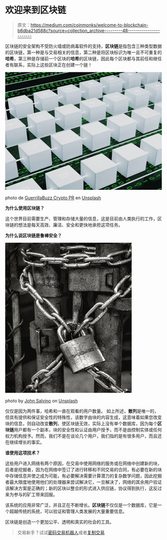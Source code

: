 # 欢迎来到区块链

> 原文：<https://medium.com/coinmonks/welcome-to-blockchain-b6dba21d588c?source=collection_archive---------48----------------------->

区块链的安全架构不受防火墙或防病毒软件的支持，**区块链**是指包含三种类型数据的区块链，第一种是与交易相关的信息，第二种是将区块标识为唯一且不可重复的**哈希**，第三种是存储前一个区块的**哈希**的区块链，因此每个区块都与其前任和继任者有联系，实际上这些区块正在创建一个链！

![](img/b009e9c8169b8cda0a137d8f01557d94.png)

photo de [GuerrillaBuzz Crypto PR](https://unsplash.com/@theshubhamdhage?utm_source=unsplash&utm_medium=referral&utm_content=creditCopyText) en [Unsplash](https://unsplash.com/es/s/fotos/mineria-de-datos?utm_source=unsplash&utm_medium=referral&utm_content=creditCopyText)

**为什么使用区块链？**

这个世界目前需要生产、管理和存储大量的信息，这是目前由人类执行的工作，区块链的想法是每天高效、廉洁、安全和更快地承担这项任务。

**为什么说区块链是鲁棒安全？**

![](img/defaf4ef56c6ee776947696dfd90eb61.png)

photo by [John Salvino](https://unsplash.com/@jsalvino?utm_source=unsplash&utm_medium=referral&utm_content=creditCopyText) on [Unsplash](https://unsplash.com/es/s/fotos/seguridad-hash?utm_source=unsplash&utm_medium=referral&utm_content=creditCopyText)

仅仅是因为两件事，哈希和一直在观看的用户数量。
如上所述，**散列**是唯一的，但具有提供和保证安全性的特殊性，该数字由块的内容生成，这意味着如果您改变块的信息，则自动改变**散列**，使区块链无效，实际上没有单个数据库，因为每个**区块链**用户都有一个副本，块的安全性和认证由用户授予，而不是由控制实体或任何权力机构授予。然而，我们不是在谈论几个用户，我们指的是有很多用户，而且还在继续增长的事实。

**谁使用这项技术？**

这些用户进入网络有两个原因，在交易中使用网络的服务或在网络中创建新的块，后者是挖掘者，因为在网络中签订了进行转移和不同交易的合同，有必要在新的块中存储信息并使之成为可能，有必要解决需要计算潜力的复杂数学问题，因此挖掘者最大限度地使用他们的处理器来尝试解决它，一旦解决了，网络的其余用户验证该解决方案是正确的；新的区块以整合的形式进入供应链，协议得到执行，这反过来为参与的矿工带来回报。

该系统的应用非常广泛，并且正在不断增长。**区块链**不仅仅是一个数据库，它是一个超越传统的系统，可以验证和管理人类发展的大量重要信息。

区块链是创造一个更加公平、透明和真实的社会的工具。

> 交易新手？试试[密码交易机器人](/coinmonks/crypto-trading-bot-c2ffce8acb2a)或者[复制交易](/coinmonks/top-10-crypto-copy-trading-platforms-for-beginners-d0c37c7d698c)